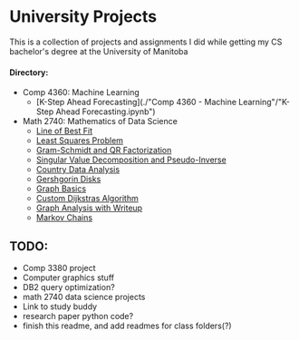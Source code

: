 # University Projects

This is a collection of projects and assignments I did while getting my CS bachelor's degree at the University of Manitoba

#### Directory:
- Comp 4360: Machine Learning
    - [K-Step Ahead Forecasting](./"Comp 4360 - Machine Learning"/"K-Step Ahead Forecasting.ipynb")
- Math 2740: Mathematics of Data Science
    - [Line of Best Fit]()
    - [Least Squares Problem]()
    - [Gram-Schmidt and QR Factorization]()
    - [Singular Value Decomposition and Pseudo-Inverse]()
    - [Country Data Analysis]()
    - [Gershgorin Disks]()
    - [Graph Basics]()
    - [Custom Dijkstras Algorithm]()
    - [Graph Analysis with Writeup]()
    - [Markov Chains]()

## TODO:
- Comp 3380 project
- Computer graphics stuff
- DB2 query optimization?
- math 2740 data science projects
- Link to study buddy
- research paper python code?
- finish this readme, and add readmes for class folders(?)